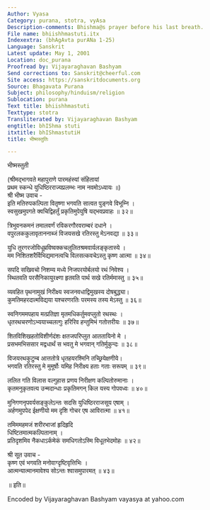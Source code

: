 ```yaml
---
Author: Vyasa
Category: purana, stotra, vyAsa
Description-comments: Bhishma@s prayer before his last breath.
File name: bhiishhmastuti.itx
Indexextra: (bhAgAvta purANa 1-25)
Language: Sanskrit
Latest update: May 1, 2001
Location: doc_purana
Proofread by: Vijayaraghavan Bashyam
Send corrections to: Sanskrit@cheerful.com
Site access: https://sanskritdocuments.org
Source: Bhagavata Purana
Subject: philosophy/hinduism/religion
Sublocation: purana
Text title: bhiishhmastuti
Texttype: stotra
Transliterated by: Vijayaraghavan Bashyam
engtitle: bhIShma stuti
itxtitle: bhIShmastutiH
title: भीष्मस्तुतिः

---
```

  
 भीष्मस्तुती   
  
(श्रीमद्भागवते महापुराणे पारमहंस्यां संहितायां  
प्रथम स्कन्धे युधिष्ठिरराज्यप्रलम्भः नाम नवमोऽध्यायः ॥)  
श्री भीष्म उवाच -  
इति मतिरुपकल्पिता वितृष्णा भगवति सात्वत पुङ्गवे विभूम्नि ।  
स्वसुखमुपगते क्वचिद्विहर्तुं प्रकृतिमुपेयुषि यद्भवप्रवाहः ॥ ३२॥  
  
त्रिभुवनकमनं तमालवर्णं रविकरगौरवराम्बरं दधाने ।  
वपुरलककुलावृताननाब्जं विजयसखे रतिरस्तु मेऽनवद्या ॥ ३३॥  
  
युधि तुरगरजोविधूम्रविष्वक्कचलुलितश्रमवार्यलङ्कृतास्ये ।  
मम निशितशरैर्विभिद्यमानत्वचि विलसत्कवचेऽस्तु कृष्ण आत्मा ॥ ३४॥  
  
सपदि सखिवचो निशम्य मध्ये निजपरयोर्बलयो रथं निवेश्य ।  
स्थितवति परसैनिकायुरक्ष्णा हृतवति पार्थ सखे रतिर्ममास्तु ॥ ३५॥  
  
व्यवहित पृथनामुखं निरीक्ष्य स्वजनवधाद्विमुखस्य दोषबुद्ध्या।  
कुमतिमहरदात्मविद्यया यश्चरणरतिः परमस्य तस्य मेऽस्तु ॥ ३६॥  
  
स्वनिगममपहाय मत्प्रतिज्ञा मृतमधिकर्तुमवप्लुतो रथस्थः ।  
धृतरथचरणोऽभ्ययाच्चलत्गुः हरिरिव हन्तुमिभं गतोत्तरीयः ॥ ३७॥  
  
शितविशिखहतोविशीर्णदंशः क्षतजपरिप्लुत आततायिनो मे ।  
प्रसभमभिससार मद्वधार्थं स भवतु मे भगवान् गतिर्मुकुन्दः ॥ ३८॥  
  
विजयरथकुटुम्ब आत्ततोत्रे धृतहयरश्मिनि तच्छ्रियेक्षणीये।  
भगवति रतिरस्तु मे मुमूर्षोः यमिह निरीक्ष्य हताः गताः सरूपम् ॥ ३९॥  
  
ललित गति विलास वल्गुहास प्रणय निरीक्षण कल्पितोरुमानाः ।  
कृतमनुकृतवत्य उन्मदान्धाः प्रकृतिमगन् किल यस्य गोपवध्वः ॥ ४०॥  
  
मुनिगणनृपवर्यसङ्कुलेऽन्तः सदसि युधिष्ठिरराजसूय एषाम् ।  
अर्हणमुपपेद ईक्षणीयो मम दृशि गोचर एष आविरात्मा ॥ ४१॥  
  
तमिममहमजं शरीरभाजां हृदिहृदि  
धिष्टितमात्मकल्पितानाम् ।  
प्रतिदृशमिव नैकधाऽर्कमेकं समधिगतोऽस्मि विधूतभेदमोहः ॥ ४२॥  
  
श्री सूत उवाच -  
कृष्ण एवं भगवति मनोवाग्दृष्टिवृत्तिभिः ।  
आत्मन्यात्मानमावेश्य सोऽन्तः श्वासमुपारमत् ॥ ४३॥  
  
॥ इति॥  
  
  
  
  
Encoded by Vijayaraghavan Bashyam vayasya at yahoo.com  
  
